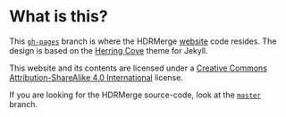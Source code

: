 # What is this?

This [`gh-pages`](https://github.com/jcelaya/hdrmerge/tree/gh-pages) branch is where the HDRMerge [website](http://jcelaya.github.io/hdrmerge/) code resides. The design is based on the [Herring Cove](https://github.com/arnp/herring-cove) theme for Jekyll.

This website and its contents are licensed under a [Creative Commons Attribution-ShareAlike 4.0 International](http://creativecommons.org/licenses/by-sa/4.0/) license.

If you are looking for the HDRMerge source-code, look at the [`master`](tree/master) branch.
